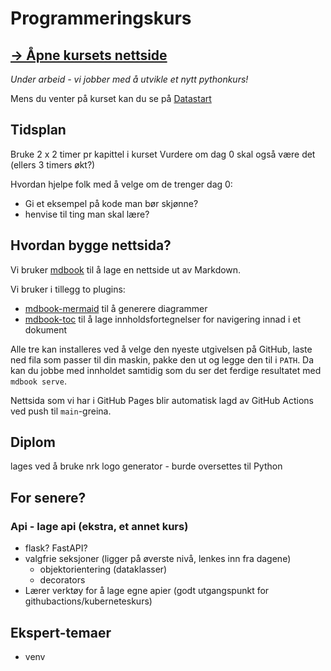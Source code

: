 # Programmeringskurs

## [→ Åpne kursets nettside](https://nrkno.github.io/prog-videre)

_Under arbeid - vi jobber med å utvikle et nytt pythonkurs!_

Mens du venter på kurset kan du se på [Datastart](https://tv.nrk.no/serie/datastart)


## Tidsplan

Bruke 2 x 2 timer pr kapittel i kurset
Vurdere om dag 0 skal også være det (ellers 3 timers økt?)

Hvordan hjelpe folk med å velge om de trenger dag 0:
- Gi et eksempel på kode man bør skjønne?
- henvise til ting man skal lære? 


## Hvordan bygge nettsida?

Vi bruker [mdbook] til å lage en nettside ut av Markdown.

Vi bruker i tillegg to plugins:
* [mdbook-mermaid] til å generere diagrammer
* [mdbook-toc] til å lage innholdsfortegnelser for navigering innad i et dokument

Alle tre kan installeres ved å velge den nyeste utgivelsen på GitHub, laste ned fila som passer til din maskin, pakke den ut og legge den til i `PATH`.
Da kan du jobbe med innholdet samtidig som du ser det ferdige resultatet med `mdbook serve`.

Nettsida som vi har i GitHub Pages blir automatisk lagd av GitHub Actions ved push til `main`-greina.

[mdbook]: https://rust-lang.github.io/mdBook/
[mdbook-mermaid]: https://github.com/badboy/mdbook-mermaid
[mdbook-toc]: https://github.com/badboy/mdbook-toc

## Diplom

lages ved å bruke nrk logo generator - burde oversettes til Python

## For senere?

### Api - lage api (ekstra, et annet kurs)
* flask? FastAPI?
* valgfrie seksjoner (ligger på øverste nivå, lenkes inn fra dagene)
  * objektorientering (dataklasser) 
  * decorators
* Lærer verktøy for å lage egne apier (godt utgangspunkt for githubactions/kuberneteskurs)

## Ekspert-temaer
* venv
